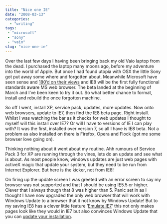 ```yaml
---
title: "Nice one IE"
date: "2008-03-13"
categories: 
  - "writing"
tags:
 - "microsoft"
 - "sony"
 - "vaio"
slug: "nice-one-ie"
---
```


Over the last few days I having been bringing back my old Vaio laptop from the dead. I purchased the laptop many moons ago, before my adventure into the world of Apple. But once I had found utopia with OSX the little Sony got put away some where and forgotten about. Meanwhile Microsoft have seen sense and [180’d on their views](https://www.theregister.co.uk/2008/03/04/ie8_web_standards/) and IE8 will be the first fully functional standards aware MS web browser. The beta landed at the beginning of March and I’ve been keen to try it out. So what better chance to format, install and rebuild the once forgotten machine.

So off I went, install XP, service pack, updates, more updates. Now onto web browsers, update to IE7, then find the IE8 beta page. Right install. Whilst I was watching the bar as it checks for web updates I thought to myself will this install over IE7? Or will I have to versions of IE I can play with? It was the first, installed over version 7, so all I have is IE8 beta. Not a problem as also installed on there is Firefox, Opera and Flock (got me some browser love going on).

Thinking nothing about it went about my routine. Ahh rumours of Service Pack 3 for XP are running through the vines, lets do an update and see what is about. As most people know, windows updates are just web pages with activeX magic that update your system, but they need to be run from Internet Explorer. But here is the kicker, not from IE8!

On firing up the update screen I was greeted with an error screen to say my browser was not supported and that I should be using IE5.5 or higher. Clever that I always though that 8 was higher than 5. Panic set in as I thought I have now upgraded the only web browser that will work with Windows Update to a browser that it not know by Windows Update! But to my saving IE8 has a clever little feature ’[Emulate IE7](https://www.flickr.com/photos/markomihelcic/2313205260/)’ this not only makes pages look like they would in IE7 but also convinces Windows Update that you can [update your installation](https://blogs.msdn.com/ie/archive/2008/03/09/using-the-emulate-ie7-button.aspx).
